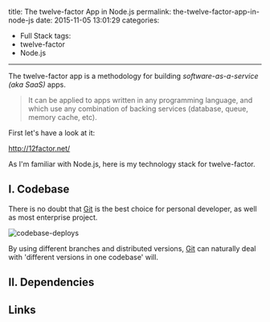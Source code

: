 title: The twelve-factor App in Node.js
permalink: the-twelve-factor-app-in-node-js
date: 2015-11-05 13:01:29
categories:
- Full Stack
tags:
- twelve-factor
- Node.js
---

The twelve-factor app is a methodology for building *software-as-a-service (aka SaaS)* apps.

> It can be applied to apps written in any programming language, and which use any combination of backing services (database, queue, memory cache, etc).

<!-- more -->

First let's have a look at it:

http://12factor.net/

As I'm familiar with Node.js, here is my technology stack for twelve-factor.

## I. Codebase

There is no doubt that [Git] is the best choice for personal developer, as well as most enterprise project.

![codebase-deploys](http://12factor.net/images/codebase-deploys.png)

By using different branches and distributed versions, [Git] can naturally deal with 'different versions in one codebase' will.

## II. Dependencies



## Links

[Git]: http://git-scm.com/
